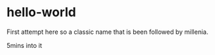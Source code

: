 # hello-world
First attempt here so a classic name that is been followed by millenia.

5mins into it
